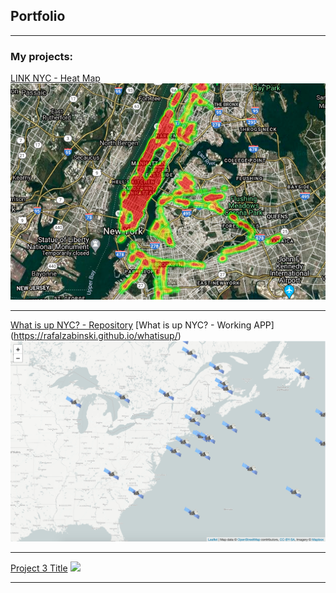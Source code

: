 ## Portfolio

---

### My projects:

[LINK NYC - Heat Map](https://github.com/rafalzabinski/link_nyc)
<img src="images/map.png?raw=true"/>

---
[What is up NYC? - Repository](https://github.com/rafalzabinski/whatisup)
[What is up NYC? - Working APP] (https://rafalzabinski.github.io/whatisup/)
<img src="images/satellite.png?raw=true"/>

---
[Project 3 Title](http://example.com/)
<img src="images/dummy_thumbnail.jpg?raw=true"/>

---
